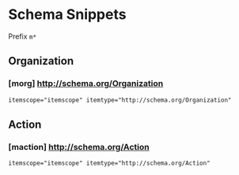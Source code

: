 # Schema Snippets

Prefix `m*`

## Organization

### [morg] http://schema.org/Organization

```html
itemscope="itemscope" itemtype="http://schema.org/Organization"
```

## Action

### [maction] http://schema.org/Action

```html
itemscope="itemscope" itemtype="http://schema.org/Action"
```
